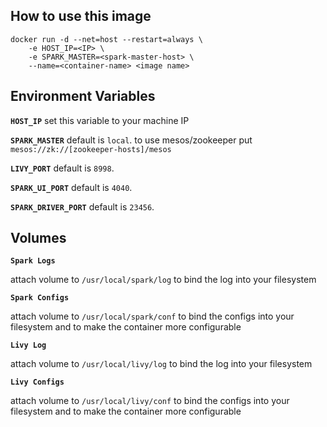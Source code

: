 ## How to use this image

```
docker run -d --net=host --restart=always \
    -e HOST_IP=<IP> \
    -e SPARK_MASTER=<spark-master-host> \
    --name=<container-name> <image name>
```

## Environment Variables

**`HOST_IP`**
set this variable to your machine IP

**`SPARK_MASTER`**
default is `local`. to use mesos/zookeeper put `mesos://zk://[zookeeper-hosts]/mesos`

**`LIVY_PORT`**
default is `8998`.

**`SPARK_UI_PORT`**
default is `4040`.

**`SPARK_DRIVER_PORT`**
default is `23456`.

## Volumes

**`Spark Logs`**

attach volume to `/usr/local/spark/log` to bind the log into your filesystem

**`Spark Configs`**

attach volume to `/usr/local/spark/conf` to bind the configs into your filesystem and to make the container more configurable

**`Livy Log`**

attach volume to `/usr/local/livy/log` to bind the log into your filesystem

**`Livy Configs`**

attach volume to `/usr/local/livy/conf` to bind the configs into your filesystem and to make the container more configurable


